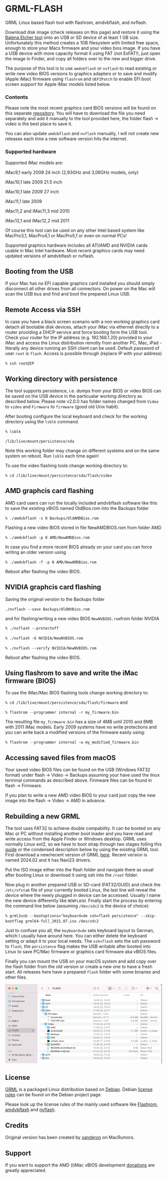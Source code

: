 # GRML-FLASH

GRML Linux based flash tool with flashrom, amdvbflash, and nvflash. 

Download disk image (check releases on this page) and restore it using the [Balena Etcher tool](https://www.balena.io/etcher/) onto an USB or SD device of at least 1 GB size. Unfortunately this method creates a 1GB filesystem with limited free space, enough to store your Macs firmware and your video bios image. If you have a USB device with more capacity format it using FAT (not ExFAT!), just open the image in Finder, and copy all folders over to the new and bigger drive. 

The purpose of this tool is to use `amdvbflash` or `nvflash` to read existing or write new video BIOS versions to graphics adapters or to save and modify (Apple iMac) firmware using `flashrom` and `UEFIPatch` to enable EFI boot screen support for Apple iMac models listed below. 

### Contents

Please note the most recent graphics card BIOS versions will be found on this separate [repository](https://github.com/Ausdauersportler/IMAC-EFI-BOOT-SCREEN). You will have to download the file you need separately and add it manually to the tool provided here, the folder flash -> video is the best place to save it.

You can also update `amdvbflash` and `nvflash` manually, I will not create new releases each time a new software version hits the internet.

### Supported hardware

Supported iMac models are:

iMac9,1 early 2009 24 inch (2,93GHz and 3,06GHz models, only)

iMac10,1 late 2009 21.5 inch

iMac10,1 late 2009 27 inch

iMac11,1 late 2009

iMac11,2 and iMac11,3 mid 2010

iMac12,1 and iMac12,2 mid 2011

Of course this tool can be used on any other Intel based system like MacPro3,1, MacPro4,1 or MacPro5,1 or even on normal PCs! 

Supported graphics hardware includes all ATI/AMD and NVIDIA cards usable in Mac Intel hardware. Most recent graphics cards may need updated versions of amdvbflash or nvflash. 

## Booting from the USB 

If your Mac has no EFI capable graphics card installed you should simply disconnect all other drives from all connectors. On power on the Mac will scan the USB bus and find and boot the prepared Linux USB. 

## Remote Access via SSH

In case you have a black screen scenario with a non working graphics card detach all bootable disk devices, attach your iMac via ethernet directly to a router providing a DHCP service and force booting form the USB tool. Check your router for the IP address (e.g. 192.168.1.20) provided to your iMac and access the Linux distribution remotly from another PC, Mac, iPad - literally any device running an SSH client can be used. Default password of user `root` is `flash`. Access is possible through (replace IP with your address)

`
% ssh root@IP 
`
## Working directory with persistence

The tool supports persistence, i.e. dumps from your BIOS or video BIOS can be saved on the USB device in the particualar working directory as described below. Please note v2.0.0 has folder names changed from `Video` to `video` and `Firmware` to `firmware` (good old Unix habit).

After booting configure the local keyboard and check for the working directory using the `lsblk` command. 

`
% lsblk
`

`
/lib/live/mount/persistence/sda
`

Note this working folder may change on different systems and on the same system on reboot. Run `lsblk` each time again!

To use the video flashing tools change working directory to:

`
% cd /lib/live/mount/persistence/sda/flash/video 
`

## AMD graphcis card flashing

AMD card users can run the locally included amdvbflash software like this to save the existing vBIOS named OldBios.rom into the Backups folder

`
% ./amdvbflash -s 0 Backups/OldAMDBios.rom 
`

Flashing a new video BIOS stored in file NewAMDBIOS.rom from folder AMD

`
% ./amdvbflash -p 0 AMD/NewAMDBios.rom 
`

In case you find a more recent BIOS already on your card you can force writing an older version using

`
% ./amdvbflash -f -p 0 AMD/NewAMDBios.rom 
`

Reboot after flashing the video BIOS.

## NVIDIA graphcis card flashing

Saving the original version to the Backups folder

`
./nvflash --save Backups/OldNVBios.rom
`

and for flashing/writing a new video BIOS `NewNVBIOS.rom`from folder NVIDIA

```
% ./nvflash --protectoff

% ./nvflash -6 NVIDIA/NewNVBIOS.rom

% ./nvflash --verify NVIDIA/NewNVBIOS.rom
```
Reboot after flashing the video BIOS.

## Using flashrom to save and write the iMac firmware (BIOS)

To use the iMac/Mac BIOS flashing tools change working directory to:

`
% cd /lib/live/mount/persistence/sda/flash/firmware
`
and

`
% flashrom --programmer internal -r my_firmware.bin
`

The resulting file `my_firmware.bin` has a size of 4MB until 2010 and 8MB with 2011 iMac models. Early 2009 systems have no write protections and you can write back a modified versions of the firmware easily using:

`
% flashrom --programmer internal -w my_modified_firmware.bin
`

## Accessing saved files from macOS 

Your saved video BIOS files can be found on the USB (Windows FAT32 format) under flash -> Video -> Backups assuming your have used the linux terminal commands as described above. Firmware files can be found in flash -> Firmware.

If you plan to write a new AMD video BIOS to your card just copy the new image into the flash -> Video -> AMD in advance.

## Rebuilding a new GRML 

The tool uses FAT32 to achieve double compability. It can be booted on any Mac or PC without installing another boot loader and you have read and write access from the Apple Finder or Windows desktop. GRML uses normally Linux ext2, so we have to boot strap through two stages folling this [guide](https://forums.macrumors.com/threads/imac-2011-see-more-uefi-firmware-mod.2257435/post-31093603) or the condensed description below by using the existing GRML tool. First download a new/recent version of GRML [here](https://grml.org). Recent version is named 2024.02 and it has Navi23 drivers.

Put the ISO image either into the flash folder and navigate there as usual after booting Linux or download it using ssh into the `/root` folder. 

Now plug in another prepared USB or SD-card (FAT32/GUID) and check the `/etc/vfstab` file of your currently booted Linux, the last line will reveal the device where the newly plugged in device can be accessed. Usually I name the new device differently like `NEWFLASH`.
Finally start the process by entering the command line below (assuming `/dev/sdc2` is the device of choice):

`
% grml2usb --bootoptions="keyboard=de ssh=flash persistence" --skip-bootflag grml64-full_2021.07.iso /dev/sdc2
`

Just to confuse you all, the `keyboard=de` sets keyboard layout to German, which I usually have around here. You can either delete the keyboard setting or adapt it to your local needs. The `ssh=flash` sets the ssh password to `flash`, the `persistence` flag makes the USB writable after booted into Linux to save PC/Mac firmware or graphics card firmware aka vBIOS files.

Finally you can mount the USB on your macOS system and add copy over the flash folder from the old version or create a new one to have a fresh start. All releases here have a prepared `flash` folder with some binaries and other files.

![flash folder and contents](https://github.com/Ausdauersportler/IMAC-EFI-BOOT-SCREEN/blob/main/images/GRML-FLASH.png)

## License

[GRML](https://grml.org) is a packaged Linux distribution based on [Debian](https://www.debian.org). Debian [license rules](https://www.debian.org/legal/index.en.html) can be found on the Debian project page.

Please look up the license rules of the mainly used software like [Flashrom](https://www.flashrom.org/Flashrom), [amdvbflash](https://www.techpowerup.com/download/ati-atiflash/) and [nvflash](https://www.techpowerup.com/download/nvidia-nvflash/).

## Credits

Original version has been created by [xanderon](https://forums.macrumors.com/members/1201679/) on MacRumors.

## Support

If you want to support the AMD (i)Mac vBIOS development [donations](https://www.paypal.com/paypalme/Ausdauersportler) are greatly appreciated.
